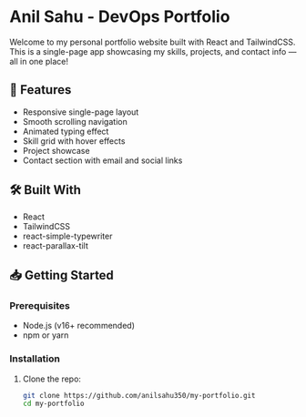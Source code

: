 # Anil Sahu - DevOps Portfolio

Welcome to my personal portfolio website built with React and TailwindCSS.  
This is a single-page app showcasing my skills, projects, and contact info — all in one place!

## 🚀 Features

- Responsive single-page layout
- Smooth scrolling navigation
- Animated typing effect
- Skill grid with hover effects
- Project showcase
- Contact section with email and social links

## 🛠️ Built With

- React
- TailwindCSS
- react-simple-typewriter
- react-parallax-tilt

## 📥 Getting Started

### Prerequisites

- Node.js (v16+ recommended)
- npm or yarn

### Installation

1. Clone the repo:
   ```bash
   git clone https://github.com/anilsahu350/my-portfolio.git
   cd my-portfolio

